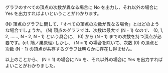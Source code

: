 グラフのすべての頂点の次数が異なる場合に No を出力し、それ以外の場合に Yes を出力すればよいということがわかります。

\(N\) 頂点のグラフに関して、「すべての頂点の次数が異なる場合」とはどのような場合でしょうか。
\(N\) 頂点のグラフでは、次数は最大で \(N - 1\) なので、
\(0, 1, 2, ......, N - 2, N - 1\)
という具合に、 \(0\) から \(N - 1\) までの次数を持つ頂点が必要です。(cf. 鳩ノ巣原理)
しかし、 \(N = 1\) の場合を除いて、次数 \(0\) の頂点と 次数 \(N - 1\) の頂点が共存するグラフは明らかに存在し得ません。

以上のことから、 \(N = 1\) の場合に No を、それ以外の場合に Yes を出力すればよいことがわかりました。
